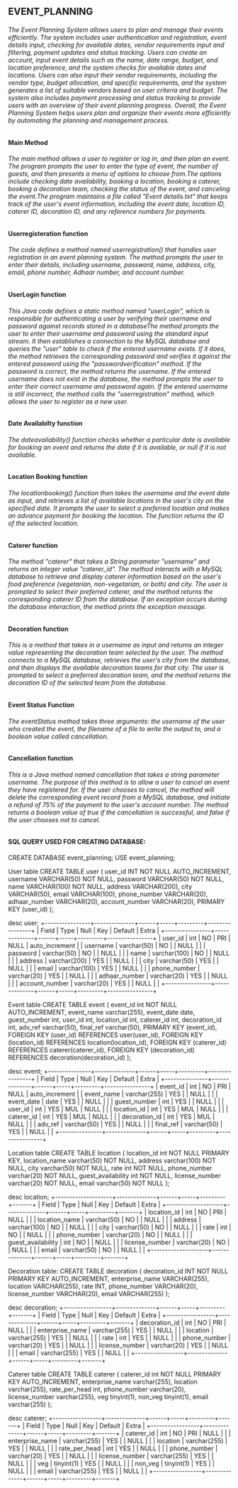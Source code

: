 ## EVENT_PLANNING
###### The Event Planning System allows users to plan and manage their events efficiently. The system includes user authentication and registration, event details input, checking for available dates, vendor requirements input and filtering, payment updates and status tracking. Users can create an account, input event details such as the name, date range, budget, and location preference, and the system checks for available dates and locations. Users can also input their vendor requirements, including the vendor type, budget allocation, and specific requirements, and the system generates a list of suitable vendors based on user criteria and budget. The system also includes payment processing and status tracking to provide users with an overview of their event planning progress. Overall, the Event Planning System helps users plan and organize their events more efficiently by automating the planning and management process.


#### Main Method
###### The main method  allows a user to register or log in, and then plan an event. The program prompts the user to enter the type of event, the number of guests, and then presents a menu of options to choose from.The options include checking date availability, booking a location, booking a caterer, booking a decoration team, checking the status of the event, and canceling the event.The program maintains a file called "Event details.txt" that keeps track of the user's event information, including the event date, location ID, caterer ID, decoration ID, and any reference numbers for payments.

#### Userregisteration function
######  The code defines a method named userregistration() that handles user registration in an event planning system. The method prompts the user to enter their details, including username, password, name, address, city, email, phone number, Adhaar number, and account number.

#### UserLogin function
###### This Java code defines a static method named "userLogin", which is responsible for authenticating a user by verifying their username and password against records stored in a databaseThe method prompts the user to enter their username and password using the standard input stream. It then establishes a connection to the MySQL database and queries the "user" table to check if the entered username exists. If it does, the method retrieves the corresponding password and verifies it against the entered password using the "passwordverification" method. If the password is correct, the method returns the username. If the entered username does not exist in the database, the method prompts the user to enter their correct username and password again. If the entered username is still incorrect, the method calls the "userregistration" method, which allows the user to register as a new user.

#### Date Availabilty function
###### The dateavailability() function checks whether a particular date is available for booking an event and returns the date if it is available, or null if it is not available. 

#### Location Booking function
###### The locationbooking() function then takes the username and the event date as input, and retrieves a list of available locations in the user's city on the specified date. It prompts the user to select a preferred location and makes an advance payment for booking the location. The function returns the ID of the selected location. 

#### Caterer function
###### The method "caterer" that takes a String parameter "username" and returns an integer value "caterer_id". The method interacts with a MySQL database to retrieve and display caterer information based on the user's food preference (vegetarian, non-vegetarian, or both) and city. The user is prompted to select their preferred caterer, and the method returns the corresponding caterer ID from the database. If an exception occurs during the database interaction, the method prints the exception message.

#### Decoration function
###### This is a method that takes in a username as input and returns an integer value representing the decoration team selected by the user. The method connects to a MySQL database, retrieves the user's city from the database, and then displays the available decoration teams for that city. The user is prompted to select a preferred decoration team, and the method returns the decoration ID of the selected team from the database.

#### Event Status Function
###### The eventStatus method takes three arguments: the username of the user who created the event, the filename of a file to write the output to, and a boolean value called cancellation.

#### Cancellation function
###### This is a Java method named cancellation that takes a string parameter username. The purpose of this method is to allow a user to cancel an event they have registered for. If the user chooses to cancel, the method will delete the corresponding event record from a MySQL database, and initiate a refund of 75% of the payment to the user's account number. The method returns a boolean value of true if the cancellation is successful, and false if the user chooses not to cancel. 



#### SQL QUERY USED FOR CREATING DATABASE:
CREATE DATABASE event_planning;
USE event_planning;



User table
CREATE TABLE user (
  user_id INT NOT NULL AUTO_INCREMENT,
  username VARCHAR(50) NOT NULL,
  password VARCHAR(50) NOT NULL,
  name VARCHAR(100) NOT NULL,
  address VARCHAR(200),
  city VARCHAR(50),
  email VARCHAR(100),
  phone_number VARCHAR(20),
  adhaar_number VARCHAR(20),
  account_number VARCHAR(20),
  PRIMARY KEY (user_id)
);



 desc user;
+----------------+--------------+------+-----+---------+----------------+
| Field          | Type         | Null | Key | Default | Extra          |
+----------------+--------------+------+-----+---------+----------------+
| user_id        | int          | NO   | PRI | NULL    | auto_increment |
| username       | varchar(50)  | NO   |     | NULL    |                |
| password       | varchar(50)  | NO   |     | NULL    |                |
| name           | varchar(100) | NO   |     | NULL    |                |
| address        | varchar(200) | YES  |     | NULL    |                |
| city           | varchar(50)  | YES  |     | NULL    |                |
| email          | varchar(100) | YES  |     | NULL    |                |
| phone_number   | varchar(20)  | YES  |     | NULL    |                |
| adhaar_number  | varchar(20)  | YES  |     | NULL    |                |
| account_number | varchar(20)  | YES  |     | NULL    |                |
+----------------+--------------+------+-----+---------+----------------+


Event table
CREATE TABLE event (
  event_id int NOT NULL AUTO_INCREMENT,
  event_name varchar(255),
  event_date date,
  guest_number int,
  user_id int,
  location_id int,
  caterer_id int,
  decoration_id int,
  adv_ref varchar(50),
  final_ref varchar(50),
  PRIMARY KEY (event_id),
  FOREIGN KEY (user_id) REFERENCES user(user_id),
  FOREIGN KEY (location_id) REFERENCES location(location_id),
  FOREIGN KEY (caterer_id) REFERENCES caterer(caterer_id),
  FOREIGN KEY (decoration_id) REFERENCES decoration(decoration_id)
);


 desc event;
+---------------+--------------+------+-----+---------+----------------+
| Field         | Type         | Null | Key | Default | Extra          |
+---------------+--------------+------+-----+---------+----------------+
| event_id      | int          | NO   | PRI | NULL    | auto_increment |
| event_name    | varchar(255) | YES  |     | NULL    |                |
| event_date    | date         | YES  |     | NULL    |                |
| guest_number  | int          | YES  |     | NULL    |                |
| user_id       | int          | YES  | MUL | NULL    |                |
| location_id   | int          | YES  | MUL | NULL    |                |
| caterer_id    | int          | YES  | MUL | NULL    |                |
| decoration_id | int          | YES  | MUL | NULL    |                |
| adv_ref       | varchar(50)  | YES  |     | NULL    |                |
| final_ref     | varchar(50)  | YES  |     | NULL    |                |
+---------------+--------------+------+-----+---------+----------------+


Location table
CREATE TABLE location (
  location_id int NOT NULL PRIMARY KEY,
  location_name varchar(50) NOT NULL,
  address varchar(100) NOT NULL,
  city varchar(50) NOT NULL,
  rate int NOT NULL,
  phone_number varchar(20) NOT NULL,
  guest_availability int NOT NULL,
  license_number varchar(20) NOT NULL,
  email varchar(50) NOT NULL
);

 desc location;
+--------------------+--------------+------+-----+---------+-------+
| Field              | Type         | Null | Key | Default | Extra |
+--------------------+--------------+------+-----+---------+-------+
| location_id        | int          | NO   | PRI | NULL    |       |
| location_name      | varchar(50)  | NO   |     | NULL    |       |
| address            | varchar(100) | NO   |     | NULL    |       |
| city               | varchar(50)  | NO   |     | NULL    |       |
| rate               | int          | NO   |     | NULL    |       |
| phone_number       | varchar(20)  | NO   |     | NULL    |       |
| guest_availability | int          | NO   |     | NULL    |       |
| license_number     | varchar(20)  | NO   |     | NULL    |       |
| email              | varchar(50)  | NO   |     | NULL    |       |
+--------------------+--------------+------+-----+---------+-------+




Decoration table:
CREATE TABLE decoration (
  decoration_id INT NOT NULL PRIMARY KEY AUTO_INCREMENT,
  enterprise_name VARCHAR(255),
  location VARCHAR(255),
  rate INT,
  phone_number VARCHAR(20),
  license_number VARCHAR(20),
  email VARCHAR(255)
);



 desc decoration;
+-----------------+--------------+------+-----+---------+-------+
| Field           | Type         | Null | Key | Default | Extra |
+-----------------+--------------+------+-----+---------+-------+
| decoration_id   | int          | NO   | PRI | NULL    |       |
| enterprise_name | varchar(255) | YES  |     | NULL    |       |
| location        | varchar(255) | YES  |     | NULL    |       |
| rate            | int          | YES  |     | NULL    |       |
| phone_number    | varchar(20)  | YES  |     | NULL    |       |
| license_number  | varchar(20)  | YES  |     | NULL    |       |
| email           | varchar(255) | YES  |     | NULL    |       |
+-----------------+--------------+------+-----+---------+-------+


Caterer table
CREATE TABLE caterer (
  caterer_id int NOT NULL PRIMARY KEY AUTO_INCREMENT,
  enterprise_name varchar(255),
  location varchar(255),
  rate_per_head int,
  phone_number varchar(20),
  license_number varchar(255),
  veg tinyint(1),
  non_veg tinyint(1),
  email varchar(255)
);

 desc caterer;
+-----------------+--------------+------+-----+---------+-------+
| Field           | Type         | Null | Key | Default | Extra |
+-----------------+--------------+------+-----+---------+-------+
| caterer_id      | int          | NO   | PRI | NULL    |       |
| enterprise_name | varchar(255) | YES  |     | NULL    |       |
| location        | varchar(255) | YES  |     | NULL    |       |
| rate_per_head   | int          | YES  |     | NULL    |       |
| phone_number    | varchar(20)  | YES  |     | NULL    |       |
| license_number  | varchar(255) | YES  |     | NULL    |       |
| veg             | tinyint(1)   | YES  |     | NULL    |       |
| non_veg         | tinyint(1)   | YES  |     | NULL    |       |
| email           | varchar(255) | YES  |     | NULL    |       |
+-----------------+--------------+------+-----+---------+-------+


















